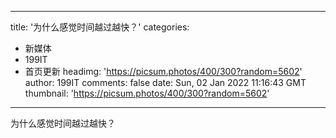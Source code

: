 
---
title: '为什么感觉时间越过越快？'
categories: 
 - 新媒体
 - 199IT
 - 首页更新
headimg: 'https://picsum.photos/400/300?random=5602'
author: 199IT
comments: false
date: Sun, 02 Jan 2022 11:16:43 GMT
thumbnail: 'https://picsum.photos/400/300?random=5602'
---

<div>   
为什么感觉时间越过越快？  
</div>
            